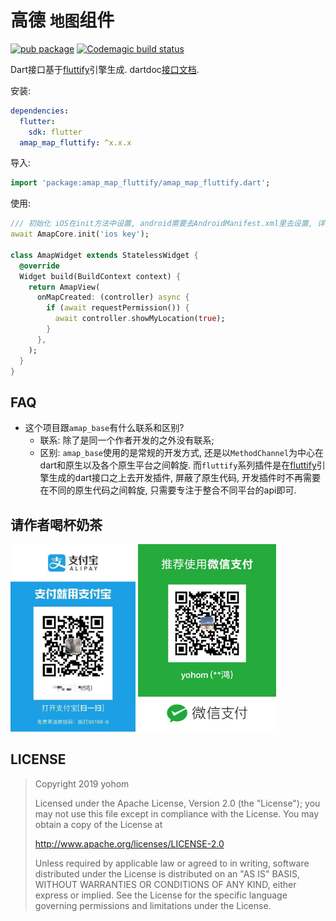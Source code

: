 # 高德 `地图`组件

[![pub package](https://img.shields.io/pub/v/amap_map_fluttify.svg)](https://pub.Flutter-io.cn/packages/amap_map_fluttify)
[![Codemagic build status](https://api.codemagic.io/apps/5dab1239813e331c1ca09a1a/5dab1239813e331c1ca09a19/status_badge.svg)](https://codemagic.io/apps/5dab1239813e331c1ca09a1a/5dab1239813e331c1ca09a19/latest_build)

Dart接口基于[fluttify](https://github.com/yohom/fluttify-core-example)引擎生成. dartdoc[接口文档](https://pub.flutter-io.cn/documentation/amap_map_fluttify/latest/).

安装: 
```yaml
dependencies:
  flutter:
    sdk: flutter
  amap_map_fluttify: ^x.x.x
```

导入:
```dart
import 'package:amap_map_fluttify/amap_map_fluttify.dart';
```

使用:
```dart 
/// 初始化 iOS在init方法中设置, android需要去AndroidManifest.xml里去设置, 详见 https://lbs.amap.com/api/android-sdk/gettingstarted
await AmapCore.init('ios key');

class AmapWidget extends StatelessWidget {
  @override
  Widget build(BuildContext context) {
    return AmapView(
      onMapCreated: (controller) async {
        if (await requestPermission()) {
          await controller.showMyLocation(true);
        }
      },
    );
  }
}
```

## FAQ
- 这个项目跟`amap_base`有什么联系和区别?
    - 联系: 除了是同一个作者开发的之外没有联系; 
    - 区别: `amap_base`使用的是常规的开发方式, 还是以`MethodChannel`为中心在dart和原生以及各个原生平台之间斡旋. 而`fluttify`系列插件是在[fluttify](https://github.com/fluttify-project/fluttify-core-example)引擎生成的dart接口之上去开发插件, 屏蔽了原生代码, 开发插件时不再需要在不同的原生代码之间斡旋, 只需要专注于整合不同平台的api即可.

## 请作者喝杯奶茶
<img src="./other/1557492318.jpg" height="300">  <img src="./other/WechatIMG111.jpeg" height="300">

## LICENSE
> Copyright 2019 yohom
>   
> Licensed under the Apache License, Version 2.0 (the "License");
  you may not use this file except in compliance with the License.
  You may obtain a copy of the License at
>
>    http://www.apache.org/licenses/LICENSE-2.0
> 
>  Unless required by applicable law or agreed to in writing, software
>  distributed under the License is distributed on an "AS IS" BASIS,
>  WITHOUT WARRANTIES OR CONDITIONS OF ANY KIND, either express or implied.
>  See the License for the specific language governing permissions and
>  limitations under the License.